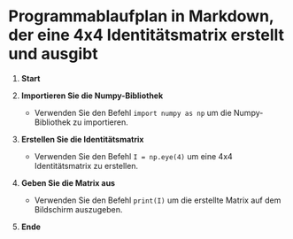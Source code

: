 # Programmablaufplan in Markdown, der eine 4x4 Identitätsmatrix erstellt und ausgibt

1. **Start**

2. **Importieren Sie die Numpy-Bibliothek**
    - Verwenden Sie den Befehl `import numpy as np` um die Numpy-Bibliothek zu importieren.
3. **Erstellen Sie die Identitätsmatrix**
    - Verwenden Sie den Befehl `I = np.eye(4)` um eine 4x4 Identitätsmatrix zu erstellen.
4. **Geben Sie die Matrix aus**
    - Verwenden Sie den Befehl `print(I)` um die erstellte Matrix auf dem Bildschirm auszugeben.
5. **Ende**
